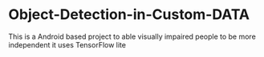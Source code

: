 # Object-Detection-in-Custom-DATA
This is a Android based project to able visually impaired people to be more independent 
it uses TensorFlow lite 
